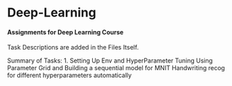 # Deep-Learning
#### Assignments for Deep Learning Course

Task Descriptions are added in the Files Itself. 
   
Summary of Tasks: 
    1. Setting Up Env and HyperParameter Tuning Using Parameter Grid and Building a sequential model for MNIT Handwriting recog for different hyperparameters automatically
